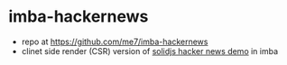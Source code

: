 # imba-hackernews
- repo at https://github.com/me7/imba-hackernews
- clinet side render (CSR) version of [solidjs hacker news demo]() in imba